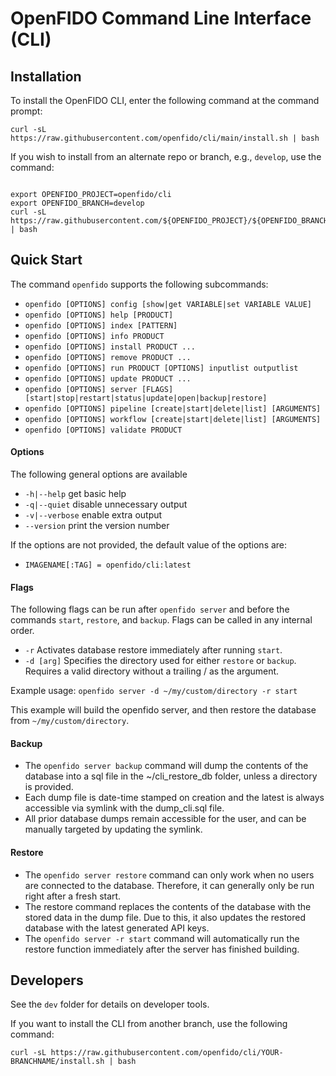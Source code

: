 # OpenFIDO Command Line Interface (CLI)

## Installation

To install the OpenFIDO CLI, enter the following command at the command prompt:

~~~
curl -sL https://raw.githubusercontent.com/openfido/cli/main/install.sh | bash
~~~

If you wish to install from an alternate repo or branch, e.g., `develop`, use the command:

~~~

export OPENFIDO_PROJECT=openfido/cli
export OPENFIDO_BRANCH=develop
curl -sL https://raw.githubusercontent.com/${OPENFIDO_PROJECT}/${OPENFIDO_BRANCH}/install.sh | bash
~~~


## Quick Start

The command `openfido` supports the following subcommands:

* `openfido [OPTIONS] config [show|get VARIABLE|set VARIABLE VALUE]`
* `openfido [OPTIONS] help [PRODUCT]`
* `openfido [OPTIONS] index [PATTERN]`
* `openfido [OPTIONS] info PRODUCT`
* `openfido [OPTIONS] install PRODUCT ...`
* `openfido [OPTIONS] remove PRODUCT ...`
* `openfido [OPTIONS] run PRODUCT [OPTIONS] inputlist outputlist`
* `openfido [OPTIONS] update PRODUCT ...`
* `openfido [OPTIONS] server [FLAGS] [start|stop|restart|status|update|open|backup|restore]`
* `openfido [OPTIONS] pipeline [create|start|delete|list] [ARGUMENTS]`
* `openfido [OPTIONS] workflow [create|start|delete|list] [ARGUMENTS]`
* `openfido [OPTIONS] validate PRODUCT`

#### Options

The following general options are available

* `-h|--help`      get basic help
* `-q|--quiet`     disable unnecessary output
* `-v|--verbose`   enable extra output
* `--version`      print the version number

If the options are not provided, the default value of the options are:

* `IMAGENAME[:TAG] = openfido/cli:latest`

#### Flags

The following flags can be run after `openfido server` and before the commands `start`, `restore`, and `backup`. Flags can be called in any internal order. 

* `-r`             Activates database restore immediately after running `start`.
* `-d [arg]`       Specifies the directory used for either `restore` or `backup`. Requires a valid directory without a trailing / as the argument.

Example usage:
`openfido server -d ~/my/custom/directory -r start`

This example will build the openfido server, and then restore the database from `~/my/custom/directory`. 


#### Backup

* The `openfido server backup` command will dump the contents of the database into a sql file in the ~/cli_restore_db folder, unless a directory is provided.
* Each dump file is date-time stamped on creation and the latest is always accessible via symlink with the dump_cli.sql file.
* All prior database dumps remain accessible for the user, and can be manually targeted by updating the symlink.

#### Restore

* The `openfido server restore` command can only work when no users are connected to the database. Therefore, it can generally only be run right after a fresh start.
* The restore command replaces the contents of the database with the stored data in the dump file. Due to this, it also updates the restored database with the latest generated API keys.
* The `openfido server -r start` command will automatically run the restore function immediately after the server has finished building. 

## Developers

See the `dev` folder for details on developer tools.

If you want to install the CLI from another branch, use the following command:

~~~
curl -sL https://raw.githubusercontent.com/openfido/cli/YOUR-BRANCHNAME/install.sh | bash
~~~
